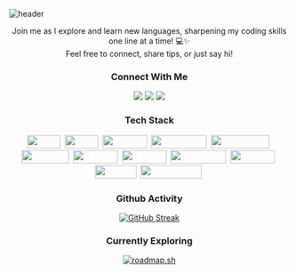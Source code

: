 ![header](https://capsule-render.vercel.app/api?type=waving&height=180&color=gradient&text=Hi!%20I'm%20Isabelle%20%20👋🏻&textBg=false&animation=fadeIn&reversal=false&fontAlign=68&fontAlignY=34&fontSize=60)
<div align="center">

<p align="center"> Join me as I explore and learn new languages, sharpening my coding skills one line at a time! 💻✨ 
<br> Feel free to connect, share tips, or just say hi! 
  
  <h3 align="center">Connect With Me</h3>
  <p align="center">
    <a href="https://www.linkedin.com/in/isabellelabuguen/"><img src="https://img.shields.io/badge/LinkedIn-%2370a5fc.svg?style=for-the-badge&logo=linkedin&logoColor=white&link=https://www.linkedin.com/in/isabellelabuguen/"/></a>
    <a href="https://www.instagram.com/isabellelbgn/"><img src="https://img.shields.io/badge/Instagram-%2370a5fc.svg?style=for-the-badge&logo=instagram&logoColor=white&link=https://www.instagram.com/isabellelbgn/"/></a>
    <a href="mailto:isabellelbgn@gmail.com"><img src="https://img.shields.io/badge/Gmail-%2370a5fc.svg?style=for-the-badge&logo=Gmail&logoColor=white&link=isabellelbgn@gmail.com"/></a>
  </p>
  
<h3 align="center">Tech Stack</h3>
<p align="center">
    <a href="https://img.shields.io/badge/Java-ED8B00?style=for-the-badge&logo=openjdk&logoColor=white"><img src="https://img.shields.io/badge/Java-ED8B00?style=for-the-badge&logo=openjdk&logoColor=white" width="60" height="24" /></a>&nbsp
    <a href="https://img.shields.io/badge/C++-%2300599C.svg?style=for-the-badge&logo=C%2B%2B&logoColor=white"><img src="https://img.shields.io/badge/C++-%2300599C.svg?style=for-the-badge&logo=C%2B%2B&logoColor=white" width="60" height="24" /></a>&nbsp
    <a href="https://img.shields.io/badge/Python-%233776AB.svg?style=for-the-badge&logo=Python&logoColor=white"><img src="https://img.shields.io/badge/Python-%233776AB.svg?style=for-the-badge&logo=Python&logoColor=white" width="80" height="24" /></a>&nbsp 
    <a href="https://img.shields.io/badge/Javascript-%23F7DF1E.svg?style=for-the-badge&logo=javascript&logoColor=white"><img src="https://img.shields.io/badge/Javascript-%23F7DF1E.svg?style=for-the-badge&logo=javascript&logoColor=white" width="100" height="24" /></a>&nbsp 
    <a href="https://img.shields.io/badge/TypeScript-%23007ACC.svg?style=for-the-badge&logo=TypeScript&logoColor=white"><img src="https://img.shields.io/badge/TypeScript-%23007ACC.svg?style=for-the-badge&logo=TypeScript&logoColor=white" width="105" height="24" /></a>&nbsp

 <br/>
    <a href="https://img.shields.io/badge/React.js-%2361DAFB.svg?style=for-the-badge&logo=React&logoColor=white"><img src="https://img.shields.io/badge/React.js-%2361DAFB.svg?style=for-the-badge&logo=React&logoColor=white" width="85" height="24"/></a>&nbsp 
    <a href="https://img.shields.io/badge/Next.js-%23000000.svg?style=for-the-badge&logo=Next.js&logoColor=white"><img src="https://img.shields.io/badge/Next.js-%23000000.svg?style=for-the-badge&logo=Next.js&logoColor=white" width="80" height="24"/></a>&nbsp
    <a href="https://img.shields.io/badge/Node.js-%23339933.svg?style=for-the-badge&logo=Node.js&logoColor=white"><img src="https://img.shields.io/badge/Node.js-%23339933.svg?style=for-the-badge&logo=Node.js&logoColor=white" width="80" height="24"/></a>&nbsp
    <a href="https://img.shields.io/badge/Express%20js-000000?style=for-the-badge&logo=express&logoColor=white"><img src="https://img.shields.io/badge/Express%20js-000000?style=for-the-badge&logo=express&logoColor=white" width="100" height="24"/></a>&nbsp
    <a href="https://img.shields.io/badge/Django-%23092E20.svg?style=for-the-badge&logo=Django&logoColor=white"><img src="https://img.shields.io/badge/Django-%23092E20.svg?style=for-the-badge&logo=Django&logoColor=white" width="80" height="24"/></a>&nbsp 

 <br/>
    <a href="https://img.shields.io/badge/Mysql-%234479A1.svg?style=for-the-badge&logo=MySql&logoColor=white"><img src="https://img.shields.io/badge/Mysql-%234479A1.svg?style=for-the-badge&logo=MySql&logoColor=white" width="75" height="24"/></a>&nbsp 
    <a href="https://img.shields.io/badge/PostgreSQL-%23336791.svg?style=for-the-badge&logo=PostgreSQL&logoColor=white"><img src="https://img.shields.io/badge/PostgreSQL-%23336791.svg?style=for-the-badge&logo=PostgreSQL&logoColor=white" width="110" height="24"/></a>&nbsp
</p>

<h3 align="center">Github Activity</h3>

[![GitHub Streak](https://streak-stats.demolab.com?user=isabellelbgn&theme=tokyonight-duo)](https://git.io/streak-stats)
 <br/>

<h3 align="center">Currently Exploring</h3>

[![roadmap.sh](https://roadmap.sh/card/tall/665009b0d6b907c7f78c8446?variant=light&roadmaps=backend%2Cjava%2Cspring-boot)](https://roadmap.sh)
</div>

